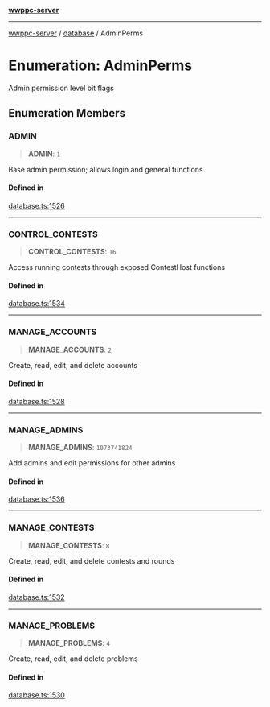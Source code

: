 [**wwppc-server**](../../README.md)

***

[wwppc-server](../../modules.md) / [database](../README.md) / AdminPerms

# Enumeration: AdminPerms

Admin permission level bit flags

## Enumeration Members

### ADMIN

> **ADMIN**: `1`

Base admin permission; allows login and general functions

#### Defined in

[database.ts:1526](https://github.com/WWPPC/WWPPC-server/blob/ee3abdd1c71a13a423c7eb75f79ad6723d0eebfc/src/database.ts#L1526)

***

### CONTROL\_CONTESTS

> **CONTROL\_CONTESTS**: `16`

Access running contests through exposed ContestHost functions

#### Defined in

[database.ts:1534](https://github.com/WWPPC/WWPPC-server/blob/ee3abdd1c71a13a423c7eb75f79ad6723d0eebfc/src/database.ts#L1534)

***

### MANAGE\_ACCOUNTS

> **MANAGE\_ACCOUNTS**: `2`

Create, read, edit, and delete accounts

#### Defined in

[database.ts:1528](https://github.com/WWPPC/WWPPC-server/blob/ee3abdd1c71a13a423c7eb75f79ad6723d0eebfc/src/database.ts#L1528)

***

### MANAGE\_ADMINS

> **MANAGE\_ADMINS**: `1073741824`

Add admins and edit permissions for other admins

#### Defined in

[database.ts:1536](https://github.com/WWPPC/WWPPC-server/blob/ee3abdd1c71a13a423c7eb75f79ad6723d0eebfc/src/database.ts#L1536)

***

### MANAGE\_CONTESTS

> **MANAGE\_CONTESTS**: `8`

Create, read, edit, and delete contests and rounds

#### Defined in

[database.ts:1532](https://github.com/WWPPC/WWPPC-server/blob/ee3abdd1c71a13a423c7eb75f79ad6723d0eebfc/src/database.ts#L1532)

***

### MANAGE\_PROBLEMS

> **MANAGE\_PROBLEMS**: `4`

Create, read, edit, and delete problems

#### Defined in

[database.ts:1530](https://github.com/WWPPC/WWPPC-server/blob/ee3abdd1c71a13a423c7eb75f79ad6723d0eebfc/src/database.ts#L1530)

